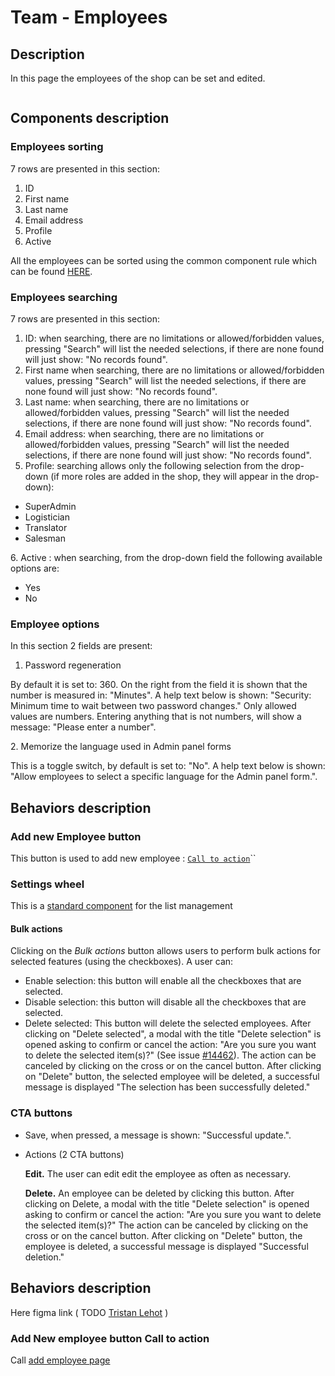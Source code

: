 # Team - Employees

## Description

In this page the employees of the shop can be set and edited.&#x20;

<figure><img src="../../../../../../.gitbook/assets/Screenshot 2022-09-21 at 17-12-47 Employees • test.png" alt=""><figcaption></figcaption></figure>

## Components description

### Employees sorting

7 rows are presented in this section:

1. ID&#x20;
2. First name
3. Last name
4. Email address
5. Profile
6. Active

All the employees can be sorted using the common component rule which can be found [HERE](https://app.gitbook.com/o/-MAz0PPl5s9ulE9xyliu/s/eRh5ljXXvELkmmdiRmg8/\~/changes/LBfyCScRUjOVa2zoG5Ub/functional-documentation/ux-ui/common-components/sorting-rule).



### Employees searching

7 rows are presented in this section:

1. ID: when searching, there are no limitations or allowed/forbidden values, pressing "Search" will list the needed selections, if there are none found will just show: "No records found".
2. First name  when searching, there are no limitations or allowed/forbidden values, pressing "Search" will list the needed selections, if there are none found will just show: "No records found".
3. Last name: when searching, there are no limitations or allowed/forbidden values, pressing "Search" will list the needed selections, if there are none found will just show: "No records found".
4. Email address: when searching, there are no limitations or allowed/forbidden values, pressing "Search" will list the needed selections, if there are none found will just show: "No records found".
5. Profile: searching allows only the following selection from the drop-down (if more roles are added in the shop, they will appear in the drop-down):&#x20;

* SuperAdmin
* Logistician
* Translator
* Salesman

6\. Active : when searching, from the drop-down field the following available options are:

* Yes
* No

### Employee options

In this section 2 fields are present:

1. Password regeneration

By default it is set to: 360. On the right from the field it is shown that the number is measured in: "Minutes". A help text below is shown: "Security: Minimum time to wait between two password changes." Only allowed values are numbers. Entering anything that is not numbers, will show a message: "Please enter a number".

2\. Memorize the language used in Admin panel forms

This is a toggle switch, by default is set to: "No". A help text below is shown: "Allow employees to select a specific language for the Admin panel form.".

## Behaviors description

### Add new Employee button

This button is used to add new employee : [`Call to action`](https://app.gitbook.com/o/-MAz0PPl5s9ulE9xyliu/s/eRh5ljXXvELkmmdiRmg8/\~/changes/AC6MLBkSBL33Yd0iYykc/functional-documentation/ux-ui/back-office/configure/advanced-parameters/team-employees#add-new-employeee-cta)``

### Settings wheel

This is a [standard component](../../../../common-components/settings-wheel.md) for the list management

#### Bulk actions

Clicking on the _Bulk actions_ button allows users to perform bulk actions for selected features (using the checkboxes). A user can:

* Enable selection: this button will enable all the checkboxes that are selected.
* Disable selection: this button will disable all the checkboxes that are selected.
* Delete selected: This button will delete the selected employees. After clicking on "Delete selected", a modal with the title "Delete selection" is opened asking to confirm or cancel the action: "Are you sure you want to delete the selected item(s)?" (See issue [#14462](https://github.com/PrestaShop/PrestaShop/issues/14462)). The action can be canceled by clicking on the cross or on the cancel button. After clicking on "Delete" button, the selected employee will be deleted, a successful message is displayed "The selection has been successfully deleted."

### CTA buttons

* Save, when pressed, a message is shown: "Successful update.".
*   Actions (2 CTA buttons)

    **Edit.** The user can edit edit the employee as often as necessary.

    **Delete.** An employee can be deleted by clicking this button. After clicking on Delete, a modal with the title "Delete selection" is opened asking to confirm or cancel the action: "Are you sure you want to delete the selected item(s)?" The action can be canceled by clicking on the cross or on the cancel button. After clicking on "Delete" button, the employee is deleted, a successful message is displayed "Successful deletion."

## Behaviors description

Here figma link ( TODO [Tristan Lehot](https://app.gitbook.com/u/wxuQ8dEUfYTsCcCBbcFmmedKE5t2 "mention") )



### Add New employee button Call to action <a href="#add-new-employeee-cta" id="add-new-employeee-cta"></a>

Call [add employee page](https://app.gitbook.com/o/-MAz0PPl5s9ulE9xyliu/s/eRh5ljXXvELkmmdiRmg8/\~/changes/AC6MLBkSBL33Yd0iYykc/functional-documentation/ux-ui/back-office/configure/advanced-parameters/team-employees/add-edit-employee)





